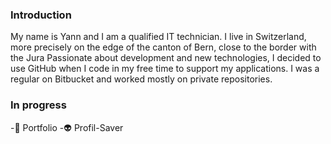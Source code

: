 ### Introduction
My name is Yann and I am a qualified IT technician. I live in Switzerland, more precisely on the edge of the canton of Bern, close to the border with the Jura
Passionate about development and new technologies, I decided to use GitHub when I code in my free time to support my applications. I was a regular on Bitbucket and worked mostly on private repositories.

### In progress
 -:robot: Portfolio
 -:alien: Profil-Saver

